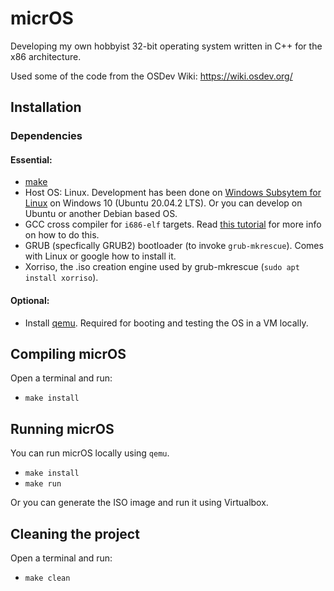 # micrOS

Developing my own hobbyist 32-bit operating system written in C++ for the x86 architecture.

Used some of the code from the OSDev Wiki: https://wiki.osdev.org/

## Installation

### Dependencies

#### Essential:

- [make](https://www.gnu.org/software/make/)
- Host OS: Linux. Development has been done on [Windows Subsytem for Linux](https://docs.microsoft.com/en-us/windows/wsl/install-win10) on Windows 10 (Ubuntu 20.04.2 LTS). Or you can develop on Ubuntu or another Debian based OS.
- GCC cross compiler for ```i686-elf``` targets. Read [this tutorial](https://wiki.osdev.org/GCC_Cross-Compiler) for more info on how to do this.
- GRUB (specfically GRUB2) bootloader (to invoke ```grub-mkrescue```). Comes with Linux or google how to install it.
- Xorriso, the .iso creation engine used by grub-mkrescue (```sudo apt install xorriso```).

#### Optional:

- Install [qemu](https://www.qemu.org/). Required for booting and testing the OS in a VM locally.


## Compiling micrOS

Open a terminal and run:
- ```make install```


## Running micrOS

You can run micrOS locally using ```qemu```.
- ```make install```
- ```make run```

Or you can generate the ISO image and run it using Virtualbox.

## Cleaning the project

Open a terminal and run:
- ```make clean```

